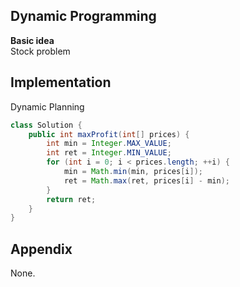 **Dynamic Programming**  
---  
**Basic idea**  
Stock problem

Implementation
---
Dynamic Planning
```java
class Solution {
    public int maxProfit(int[] prices) {
        int min = Integer.MAX_VALUE;
        int ret = Integer.MIN_VALUE;
        for (int i = 0; i < prices.length; ++i) {
            min = Math.min(min, prices[i]);
            ret = Math.max(ret, prices[i] - min);
        }
        return ret;
    }
}
```
**Appendix**
---
None.